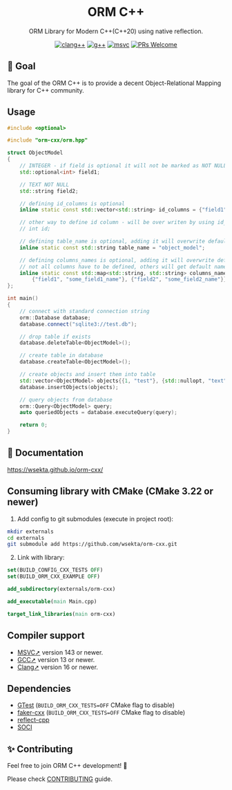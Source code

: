 <div align="center">
  <h1>ORM C++</h1>
  <p>ORM Library for Modern C++(C++20) using native reflection.</p>

[![clang++](https://github.com/wsekta/orm-cxx/actions/workflows/linux-clang-build.yml/badge.svg?branch=main)](https://github.com/wsekta/orm-cxx/actions/workflows/linux-clang-build.yml?query=branch%3Amain)
[![g++](https://github.com/wsekta/orm-cxx/actions/workflows/linux-gxx-build.yml/badge.svg?branch=main)](https://github.com/wsekta/orm-cxx/actions/workflows/linux-gxx-build.yml?query=branch%3Amain)
[![msvc](https://github.com/wsekta/orm-cxx/actions/workflows/windows-msvc-build.yml/badge.svg?branch=main)](https://github.com/wsekta/orm-cxx/actions/workflows/windows-msvc-build.yml?query=branch%3Amain)
[![PRs Welcome](https://img.shields.io/badge/PRs-welcome-brightgreen.svg?style=flat-square)](https://github.com/wsekta/orm-cxx/issues/new)
</div>

## 🎯 Goal

The goal of the ORM C++ is to provide a decent Object-Relational Mapping library for C++ community.

## Usage

```c++
#include <optional>

#include "orm-cxx/orm.hpp"

struct ObjectModel
{
    // INTEGER - if field is optional it will not be marked as NOT NULL
    std::optional<int> field1;

    // TEXT NOT NULL
    std::string field2;

    // defining id_columns is optional
    inline static const std::vector<std::string> id_columns = {"field1", "field2"};

    // other way to define id column - will be over writen by using id_columns
    // int id;

    // defining table_name is optional, adding it will overwrite default table name
    inline static const std::string table_name = "object_model";

    // defining columns_names is optional, adding it will overwrite default columns names
    // not all columns have to be defined, others will get default names
    inline static const std::map<std::string, std::string> columns_names = {
        {"field1", "some_field1_name"}, {"field2", "some_field2_name"}};                                                                            {"field2", "some_field2_name"}};
};

int main()
{
    // connect with standard connection string
    orm::Database database;
    database.connect("sqlite3://test.db");

    // drop table if exists
    database.deleteTable<ObjectModel>();

    // create table in database
    database.createTable<ObjectModel>();

    // create objects and insert them into table
    std::vector<ObjectModel> objects{{1, "test"}, {std::nullopt, "text"}};
    database.insertObjects(objects);

    // query objects from database
    orm::Query<ObjectModel> query;
    auto queriedObjects = database.executeQuery(query);

    return 0;
}
```

## 📖 Documentation

https://wsekta.github.io/orm-cxx/

## Consuming library with CMake (CMake 3.22 or newer)

1. Add config to git submodules (execute in project root):

 ```bash
 mkdir externals
 cd externals
 git submodule add https://github.com/wsekta/orm-cxx.git
 ```

2. Link with library:

 ```cmake
 set(BUILD_CONFIG_CXX_TESTS OFF)
set(BUILD_ORM_CXX_EXAMPLE OFF)

add_subdirectory(externals/orm-cxx)

add_executable(main Main.cpp)

target_link_libraries(main orm-cxx)
 ```

## Compiler support

- [MSVC➚](https://en.wikipedia.org/wiki/Microsoft_Visual_Studio) version 143 or newer.
- [GCC➚](https://gcc.gnu.org/) version 13 or newer.
- [Clang➚](https://clang.llvm.org/) version 16 or newer.

## Dependencies

- [GTest](https://github.com/google/googletest) (```BUILD_ORM_CXX_TESTS=OFF``` CMake flag to disable)
- [faker-cxx](https://github.com/cieslarmichal/faker-cxx) (```BUILD_ORM_CXX_TESTS=OFF``` CMake flag to disable)
- [reflect-cpp](https://github.com/wsekta/reflect-cpp)
- [SOCI](https://github.com/SOCI/soci)

## ✨ Contributing

Feel free to join ORM C++ development! 🚀

Please check [CONTRIBUTING](https://github.com/wsekta/orm-cxx/blob/main/CONTRIBUTING.md) guide.

